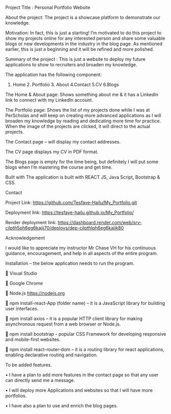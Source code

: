 Project Title : Personal Portfolio Website

About the project: The project is a showcase platform to demonstrate our knowledge.

Motivation: In fact, this is just a starting!  I’m motivated to do this project to show my projects online for any interested person and share some valuable blogs or new developments in the industry in the blog page. As mentioned earlier, this is just a beginning and it will be refined and more polished. 

Summary of the project : This is just a website to deploy my future applications to show to recruiters and broaden my knowledge.

The application has the following component: 

1.	Home     2. Portfolio       3. About     4.Contact      5.CV     6.Blogs

The Home & About page:  Shows something about me & it has a LinkedIn  link to connect with my LinkedIn account.

The Portfolio page: Shows the list of my projects done while I was at PerScholas and will keep on creating more advanced applications as I will broaden my knowledge by reading and dedicating more time for practice. When the image of the projects are clicked, it will direct to the actual projects.

The Contact  page –  will display my contact addresses.

The CV page  displays my CV in PDF format.

The Blogs page is empty for the time being,  but definitely I will put some blogs when I’m mastering the course and get time.

Built with
The application is built with REACT JS, Java Script, Bootstrap & CSS.

 Contact

Project Link: https://github.com/Tesfaye-Hailu/My_Portfolio.git

Deployment link: https://tesfaye-hailu.github.io/My_Portfolio/

Render deployment link: https://dashboard.render.com/web/srv-cilpth5ph6eg6kajij70/deploys/dep-cilpthlph6eg6kajik80


Acknowledgement

I would like to appreciate my instructor Mr Chase VH for his continuous guidance, encouragement,  and help in all aspects of the entire program.

Installation – the below application needs to run the program.

	Visual Studio

	Google Chrome

	Node.js    https://nodejs.org

	npm install-react-App (folder name) – it is a JavaScript library for building user interfaces.

	npm install axios – it is a popular HTTP client library for making asynchronous request from a web browser or Node.js.

	npm install bootstrap - popular CSS Framework for developing responsive and mobile-first websites.

	npm install react-router-dom – it is a routing library for react applications, enabling declarative routing and navigation.

To be added features.

•	I have a plan to add more features in the contact page so that any user can directly send me a message.

•	I will deploy more Applications and websites so that I will have more portfolios.

•	I have also a plan to use and enrich the blog pages.